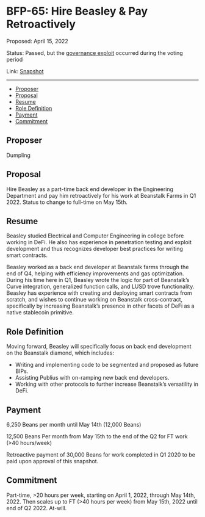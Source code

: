 # BFP-65: Hire Beasley & Pay Retroactively

Proposed: April 15, 2022

Status: Passed, but the [governance exploit](https://bean.money/blog/beanstalk-governance-exploit) occurred during the voting period

Link: [Snapshot](https://snapshot.org/#/beanstalkfarms.eth/proposal/0xe8564cb73e098193fcc6470a1216a7192b9edce093422864f48e1ffc2b01f78a)

---

- [Proposer](#proposer)
- [Proposal](#proposal)
- [Resume](#resume)
- [Role Definition](#role-definition)
- [Payment](#payment)
- [Commitment](#commitment)

## Proposer

Dumpling

## Proposal

Hire Beasley as a part-time back end developer in the Engineering Department and pay him retroactively for his work at Beanstalk Farms in Q1 2022. Status to change to full-time on May 15th. 

## Resume

Beasley studied Electrical and Computer Engineering in college before working in DeFi. He also has experience in penetration testing and exploit development and thus recognizes developer best practices for writing smart contracts.

Beasley worked as a back end developer at Beanstalk farms through the end of Q4, helping with efficiency improvements and gas optimization. During his time here in Q1, Beasley wrote the logic for part of Beanstalk’s Curve integration, generalized function calls, and LUSD trove functionality. Beasley has experience with creating and deploying smart contracts from scratch, and wishes to continue working on Beanstalk cross-contract, specifically by increasing Beanstalk’s presence in other facets of DeFi as a native stablecoin primitive.

## Role Definition

Moving forward, Beasley will specifically focus on back end development on the Beanstalk diamond, which includes:

- Writing and implementing code to be segmented and proposed as future BIPs.
- Assisting Publius with on-ramping new back end developers.
- Working with other protocols to further increase Beanstalk’s versatility in DeFi.

## Payment

6,250 Beans per month until May 14th (12,000 Beans) 

12,500 Beans Per month from May 15th to the end of the Q2 for FT work (>40 hours/week)

Retroactive payment of 30,000 Beans for work completed in Q1 2020 to be paid upon approval of this snapshot. 

## Commitment

Part-time, >20 hours per week, starting on April 1, 2022, through May 14th, 2022. Then scales up to FT (>40 hours per week) from May 15th, 2022 until end of Q2 2022.  At-will.
